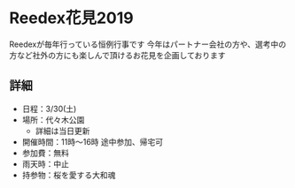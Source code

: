 # Reedex花見2019

Reedexが毎年行っている恒例行事です
今年はパートナー会社の方や、選考中の方など社外の方にも楽しんで頂けるお花見を企画しております

## 詳細

* 日程：3/30(土)
* 場所：代々木公園
  * 詳細は当日更新
* 開催時間：11時～16時 途中参加、帰宅可
* 参加費：無料
* 雨天時：中止
* 持参物：桜を愛する大和魂
